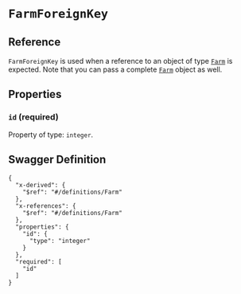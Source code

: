 # `FarmForeignKey` #





## Reference ##

`FarmForeignKey` is used when a reference to an object of type [`Farm`](./../definitions/Farm.mkd) is expected.
Note that you can pass a complete [`Farm`](./../definitions/Farm.mkd) object as well.


## Properties ##

### `id` (required) ###




Property of type: `integer`.







## Swagger Definition ##

    {
      "x-derived": {
        "$ref": "#/definitions/Farm"
      }, 
      "x-references": {
        "$ref": "#/definitions/Farm"
      }, 
      "properties": {
        "id": {
          "type": "integer"
        }
      }, 
      "required": [
        "id"
      ]
    }
